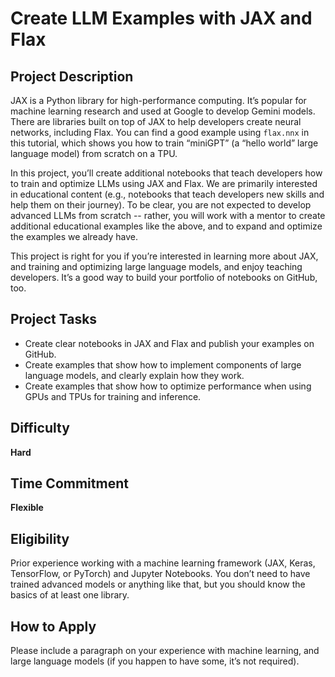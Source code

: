 # Create LLM Examples with JAX and Flax

## Project Description

JAX is a Python library for high-performance computing. It’s popular for machine learning research and used at Google to develop Gemini models. There are libraries built on top of JAX to help developers create neural networks, including Flax. You can find a good example using `flax.nnx` in this tutorial, which shows you how to train “miniGPT” (a “hello world” large language model) from scratch on a TPU.

In this project, you’ll create additional notebooks that teach developers how to train and optimize LLMs using JAX and Flax. We are primarily interested in educational content (e.g., notebooks that teach developers new skills and help them on their journey). To be clear, you are not expected to develop advanced LLMs from scratch -- rather, you will work with a mentor to create additional educational examples like the above, and to expand and optimize the examples we already have.

This project is right for you if you’re interested in learning more about JAX, and training and optimizing large language models, and enjoy teaching developers. It’s a good way to build your portfolio of notebooks on GitHub, too.

## Project Tasks

- Create clear notebooks in JAX and Flax and publish your examples on GitHub.
- Create examples that show how to implement components of large language models, and clearly explain how they work.
- Create examples that show how to optimize performance when using GPUs and TPUs for training and inference.

## Difficulty

**Hard**

## Time Commitment

**Flexible**

## Eligibility

Prior experience working with a machine learning framework (JAX, Keras, TensorFlow, or PyTorch) and Jupyter Notebooks. You don’t need to have trained advanced models or anything like that, but you should know the basics of at least one library.

## How to Apply

Please include a paragraph on your experience with machine learning, and large language models (if you happen to have some, it’s not required).

